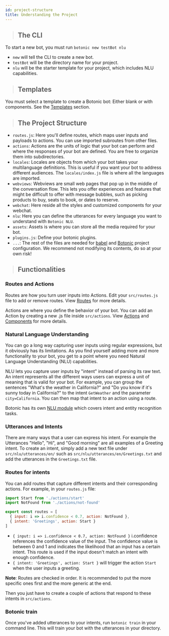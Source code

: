 ```yaml
---
id: project-structure
title: Understanding the Project
---
```


> ## The CLI

To start a new bot, you must run `botonic new testBot nlu`

- `new` will tell the CLI to create a new bot.
- `testBot` will be the directory name for your project.
- `nlu` will be the starter template for your project, which includes NLU capabilities.

> ## Templates

You must select a template to create a Botonic bot: Either blank or with components. See the [Templates](/templates/templates) section.

> ## The Project Structure

- `routes.js`: Here you'll define routes, which maps user inputs and payloads to actions. You can use imported subroutes from other files.
- `actions`: Actions are the units of logic that your bot can perform and where the responses of your bot are defined. You are free to organize them into subdirectories.
- `locales`: Locales are objects from which your bot takes your multilanguage definitions. This is useful if you want your bot to address different audiences. The `locales/index.js` file is where all the languages are imported.
- `webviews`: Webviews are small web pages that pop up in the middle of the conversation flow. This lets you offer experiences and features that might be difficult to offer with message bubbles, such as picking products to buy, seats to book, or dates to reserve.
- `webchat`: Here reside all the styles and customized components for your webchat.
- `nlu`: Here you can define the utterances for every language you want to understand with `Botonic NLU`.
- `assets`: Assets is where you can store all the media required for your bot.
- `plugins.js`: Define your botonic plugins.
- `...`: The rest of the files are needed for [babel](https://babeljs.io/) and [Botonic](https://github.com/hubtype/botonic) project configuration. We recommend not modifying its contents, do so at your own risk!

> ## Functionalities

### Routes and Actions

Routes are how you turn user inputs into Actions. Edit your `src/routes.js` file to add or remove routes. View [Routes](/concepts/routes) for more details.

Actions are where you define the behavior of your bot. You can add an Action by creating a new .js file inside `src/actions`. View [Actions](/concepts/actions) and [Components](/concepts/components) for more details.


### Natural Language Understanding

You can go a long way capturing user inputs using regular expressions, but it obviously has its limitations. As you find yourself adding more and more functionality to your bot, you get to a point where you need Natural Language Understanding (NLU) capabilities.

NLU lets you capture user inputs by "intent" instead of parsing its raw text. An intent represents all the different ways users can express a unit of meaning that is valid for your bot. For example, you can group the sentences "What's the weather in California?" and "Do you know if it's sunny today in California?" to the intent `GetWeather` and the parameter `city=California`. You can then map that intent to an action using a route.

Botonic has its own [NLU module](/concepts/nlu) which covers intent and entity recognition tasks.

### Utterances and Intents

There are many ways that a user can express his intent. For example the Utterances "Hello", "Hi", and "Good morning" are all examples of a Greeting intent. 
To create an intent, simply add a new text file under `src/nlu/utterances/en/` such as `src/nlu/utterances/en/Greetings.txt` and add the utterances in the `Greetings.txt` file.

### Routes for intents

You can add routes that capture different intents and their corresponding actions. For example, in your `routes.js` file:

```javascript
import Start from './actions/start'
import NotFound from './actions/not-found'

export const routes = [
  { input: i => i.confidence < 0.7, action: NotFound },
  { intent: 'Greetings', action: Start }
]
```

- `{ input: i => i.confidence < 0.7, action: NotFound }` i.confidence references the confidence value of the input. The confidence value is  between 0 and 1 and indicates the likelihood that an input has a certain intent. This route is used if the input doesn't match an intent with enough confidence.
- `{ intent: 'Greetings', action: Start }` will trigger the action `Start` when the user inputs a greeting.

**Note**: Routes are checked in order. It is recommended to put the more specific ones first and the more generic at the end.

Then you just have to create a couple of actions that respond to these intents in `src/actions`.

### Botonic train

Once you've added utterances to your intents, run `botonic train` in your command line. This will train your bot with the utterances in your directory.